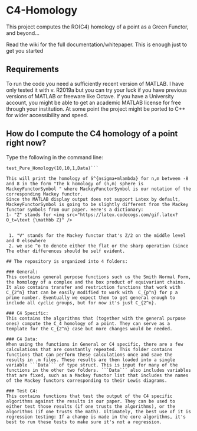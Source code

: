 # C4-Homology
This project computes the RO(C4) homology of a point as a Green Functor, and beyond...
 
Read the wiki for the full documentation/whitepaper. This is enough just to get you started

## Requirements
To run the code you need a sufficiently recent version of MATLAB.
 I have only tested it with v. R2019a but you can try your luck if you have previous versions of MATLAB or freeware like Octave. 
 If you have a University account, you might be able to get an academic MATLAB license for free through your institution.
 At some point the project might be ported to C++ for wider accessibility and speed.

## How do I compute the C4 homology of a point right now?
Type the following in the command line:

```write_Data_Load_Data(8,8,1);
test_Pure_Homology(10,10,1,Data)```

This will print the homology of S^{nsigma+mlambda} for n,m between -8 and 8 in the form "The k homology of (n,m) sphere is MackeyFunctorSymbol " where MackeyFunctorSymbol is our notation of the corresponding Mackey functor.
Since the MATLAB display output does not support Latex by default, MackeyFunctorSymbol is going to be slightly different from the Mackey functor symbols from our paper. Here's a dictionary:
1- "Z" stands for <img src="https://latex.codecogs.com/gif.latex?O_t=\text {\mathbb Z}" /> 


 1. "V" stands for the Mackey functor that's Z/2 on the middle level and 0 elsewhere  
 2. we use ^o to denote either the flat or the sharp operation (since 
The other differences should be self evident.

## The repository is organized into 4 folders:

### General: 
This contains general purpose functions such us the Smith Normal Form, the homology of a complex and the box product of equivariant chains. It also contains transfer and restriction functions that work with C_{2^n} that can be easily modified to work with  C_{p^n} for p a prime number. Eventually we expect them to get general enough to include all cyclic groups, but for now it's just C_{2^n}.

### C4 Specific: 
This contains the algorithms that (together with the general purpose ones) compute the C_4 homology of a point. They can serve as a template for the C_{2^n} case but more changes would be needed.

### C4 Data: 
When using the functions in General or C4 specific, there are a few calculations that are constantly repeated. This folder contains functions that can perform these calculations once and save the results in .m files. These results are then loaded into a single variable ```Data``` of type struct. This is input for many of the functions in the other two folders. ```Data``` also includes variables that are fixed, such as a Mackey functor list that includes the names of the Mackey functors corresponding to their Lewis diagrams. 

### Test C4:
This contains functions that test the output of the C4 specific algorithms against the results in our paper. They can be used to either test those results (if one trusts the algorithms), or the algorithms (if one trusts the math). Ultimately, the best use of it is regression testing: If a change is made in the core algorithms, it's best to run these tests to make sure it's not a regression. 
